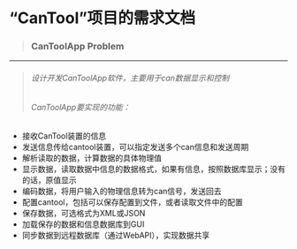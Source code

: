 # “CanTool”项目的需求文档




> ### CanToolApp Problem 

---


> ###### 设计开发CanToolApp软件，主要用于can数据显示和控制
> ###### CanToolApp要实现的功能：
- 接收CanTool装置的信息
- 发送信息传给cantool装置，可以指定发送多个can信息和发送周期
- 解析读取的数据，计算数据的具体物理值
- 显示数据，读取数据中信息的数据格式，如果有信息，按照数据库显示；没有的话，原值显示
- 编码数据，将用户输入的物理信息转为can信号，发送回去
- 配置cantool，包括可以保存配置到文件，或者读取文件中的配置
- 保存数据，可选格式为XML或JSON
- 加载保存的数据和信息数据库到GUI
- 同步数据到远程数据库（通过WebAPI），实现数据共享

